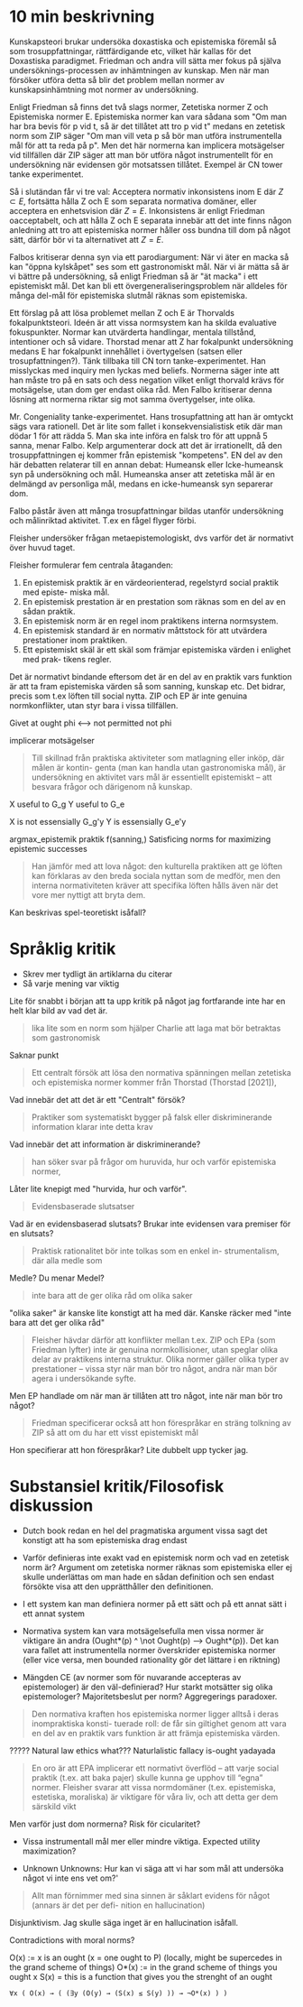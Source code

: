 
# 10 min beskrivning


Kunskapsteori brukar undersöka doxastiska och epistemiska föremål så som trosuppfattningar, rättfärdigande etc, vilket här kallas för det Doxastiska paradigmet. Friedman och andra vill sätta mer fokus på själva undersöknings-processen av inhämtningen av kunskap. Men när man försöker utföra detta så blir det problem mellan normer av kunskapsinhämtning mot normer av undersökning. 

Enligt Friedman så finns det två slags normer, Zetetiska normer Z och Epistemiska normer E. Epistemiska normer kan vara sådana som "Om man har bra bevis för p vid t, så är det tillåtet att tro p vid t" medans en zetetisk norm som ZIP säger "Om man vill veta p så bör man utföra instrumentella mål för att ta reda på p". Men det här normerna kan implicera motsägelser vid tillfällen där ZIP säger att man bör utföra något instrumentellt för en undersökning när evidensen gör motsatssen tillåtet. Exempel är CN tower tanke experimentet. 

Så i slutändan får vi tre val: Acceptera normativ inkonsistens inom E där $Z\subset E$, fortsätta hålla Z och E som separata normativa domäner, eller acceptera en enhetsvision där $Z=E$. Inkonsistens är enligt Friedman oacceptabelt, och att hålla Z och E separata innebär att det inte finns någon anledning att tro att epistemiska normer håller oss bundna till dom på något sätt, därför bör vi ta alternativet att $Z=E$. 

Falbos kritiserar denna syn via ett parodiargument: När vi äter en macka så kan "öppna kylskåpet" ses som ett gastronomiskt mål.  När vi är mätta så är vi bättre på undersökning, så enligt Friedman så är "ät macka" i ett epistemiskt mål. Det kan bli ett övergeneraliseringsproblem när alldeles för många del-mål för epistemiska slutmål räknas som epistemiska. 

Ett förslag på att lösa problemet mellan Z och E är Thorvalds fokalpunktsteori. Ideén är att vissa normsystem kan ha skilda evaluative fokuspunkter. Normar kan utvärderta handlingar, mentala tillstånd, intentioner och så vidare. Thorstad menar att Z har fokalpunkt undersökning medans E har fokalpunkt innehållet i övertygelsen (satsen eller trosupfattningen?). Tänk tillbaka till CN torn tanke-experimentet. Han misslyckas med inquiry men lyckas med beliefs. Normerna säger inte att han måste tro på en sats och dess negation vilket enligt thorvald krävs för motsägelse, utan dom ger endast olika råd. Men Falbo kritiserar denna lösning att normerna riktar sig mot samma övertygelser, inte olika. 

Mr. Congeniality tanke-experimentet. Hans trosupfattning att han är omtyckt sägs vara rationell. Det är lite som fallet i konsekvensialistisk etik där man dödar 1 för att rädda 5. Man ska inte införa en falsk tro för att uppnå 5 sanna, menar Falbo. Kelp argumenterar dock att det är irrationellt, då den trosuppfattningen ej kommer från epistemisk "kompetens". EN del av den här debatten relaterar till en annan debat: Humeansk eller Icke-humeansk syn på undersökning och mål. Humeanska anser att zetetiska mål är en delmängd av personliga mål, medans en icke-humeansk syn separerar dom. 

Falbo påstår även att många trosupfattningar bildas utanför undersökning och målinriktad aktivitet. T.ex en fågel flyger förbi.

Fleisher undersöker frågan metaepistemologiskt, dvs varför det är normativt över huvud taget. 

Fleisher formulerar fem centrala åtaganden:

1) En epistemisk praktik är en värdeorienterad, regelstyrd social praktik med episte-
miska mål.
2) En epistemisk prestation är en prestation som räknas som en del av en sådan praktik.
3) En epistemisk norm är en regel inom praktikens interna normsystem.
4) En epistemisk standard är en normativ måttstock för att utvärdera prestationer inom
praktiken.
5) Ett epistemiskt skäl är ett skäl som främjar epistemiska värden i enlighet med prak-
tikens regler.


Det är normativt bindande eftersom det är en del av en praktik vars funktion är att ta fram epistemiska värden så som sanning, kunskap etc. Det bidrar, precis som t.ex löften till social nytta. ZIP och EP är inte genuina normkonflikter, utan styr bara i vissa tillfällen. 





Givet at ought phi <--> not permitted not phi

implicerar motsägelser





> Till skillnad från praktiska aktiviteter som matlagning eller inköp, där målen är kontin-
genta (man kan handla utan gastronomiska mål), är undersökning en aktivitet vars mål är
essentiellt epistemiskt – att besvara frågor och därigenom nå kunskap.

X useful  to G_g 
Y useful to G_e

X is not essensially G_g'y
Y is essensially G_e'y




argmax_epistemik praktik f(sanning,)
Satisficing norms for maximizing epistemic successes






>Han jämför med att lova något:
den kulturella praktiken att ge löften kan förklaras av den breda sociala nyttan som de
medför, men den interna normativiteten kräver att specifika löften hålls även när det vore
mer nyttigt att bryta dem.

Kan beskrivas spel-teoretiskt isåfall?
# Språklig kritik




- Skrev mer tydligt än artiklarna du citerar
- Så varje mening var viktig


Lite för snabbt i början att ta upp kritik på något jag fortfarande inte har en helt klar bild av vad det är.




> lika lite som en norm som hjälper Charlie att laga mat bör betraktas som gastronomisk

Saknar punkt


> Ett centralt försök att lösa den normativa spänningen mellan zetetiska och epistemiska
normer kommer från Thorstad (Thorstad [2021]),

Vad innebär det att det är ett "Centralt" försök?

> Praktiker som systematiskt bygger på falsk eller diskriminerande information klarar inte detta krav 

Vad innebär det att information är diskriminerande?


> han söker svar på frågor om huruvida, hur och varför epistemiska normer,

Låter lite knepigt med "hurvida, hur och varför".


> Evidensbaserade slutsatser

Vad är en evidensbaserad slutsats? Brukar inte evidensen vara premiser för en slutsats? 


> Praktisk rationalitet bör inte tolkas som en enkel in-
strumentalism, där alla medle som

Medle? Du menar Medel?


> inte bara att de ger olika råd om olika saker

"olika saker" är kanske lite konstigt att ha med där. Kanske räcker med "inte bara att det ger olika råd"


> Fleisher hävdar därför att konflikter mellan t.ex. ZIP och EPa (som Friedman lyfter) inte är genuina normkollisioner, utan speglar olika delar av praktikens interna struktur. Olika normer gäller olika typer av prestationer – vissa styr när man bör tro något, andra när man bör agera i undersökande syfte.

Men EP handlade om när man är tillåten att tro något, inte när man bör tro något?


> Friedman specificerar också att hon förespråkar en sträng tolkning av ZIP så att om du har ett visst epistemiskt mål

Hon specifierar att hon förespråkar? Lite dubbelt upp tycker jag. 

# Substansiel kritik/Filosofisk diskussion



- Dutch book redan en hel del pragmatiska argument vissa sagt det konstigt att ha som epistemiska drag endast
- Varför definieras inte exakt vad en epistemisk norm och vad en zetetisk norm är? Argument om zetetiska normer räknas som epistemiska eller ej skulle underlättas om man hade en sådan definition och sen endast försökte visa att den upprätthåller den definitionen.
- I ett system kan man definiera normer på ett sätt och på ett annat sätt i ett annat system
- Normativa system kan vara motsägelsefulla men vissa normer är viktigare än andra (Ought*(p) ^ \not Ought(p) --> Ought*(p)). Det kan vara fallet att instrumentella normer överskrider epistemiska normer (eller vice versa, men bounded rationality gör det lättare i en riktning)


- Mängden CE (av normer som för nuvarande accepteras av epistemologer) är den väl-definierad? Hur starkt motsätter sig olika epistemologer? Majoritetsbeslut per norm? Aggregerings paradoxer.


> Den normativa kraften hos epistemiska normer ligger alltså i deras inompraktiska konsti-
tuerade roll: de får sin giltighet genom att vara en del av en praktik vars funktion är att
främja epistemiska värden.

????? Natural law ethics what???
Naturlalistic fallacy
is-ought
yadayada


> En oro är att EPA implicerar ett normativt överflöd – att varje social praktik (t.ex. att baka
pajer) skulle kunna ge upphov till “egna” normer. Fleisher svarar att vissa normdomäner
(t.ex. epistemiska, estetiska, moraliska) är viktigare för våra liv, och att detta ger dem
särskild vikt

Men varför just dom normerna? Risk för cicularitet?



- Vissa instrumentall mål mer eller mindre viktiga. Expected utility maximization?

- Unknown Unknowns: Hur kan vi säga att vi har som mål att undersöka något vi inte ens vet om?'



> Allt man förnimmer med sina sinnen är såklart evidens för något (annars är det per defi-
nition en hallucination) 

Disjunktivism. Jag skulle säga inget är en hallucination isåfall. 



Contradictions with moral norms?



O(x) := x is an ought (x = one ought to P) (locally, might be supercedes in the grand scheme of things) 
O*(x) := in the grand scheme of things you ought x 
S(x) = this is a function that gives you the strenght of an ought

`∀x ( O(x) → ( (∃y (O(y) → (S(x) ≤ S(y) )) → ¬O*(x) ) )`